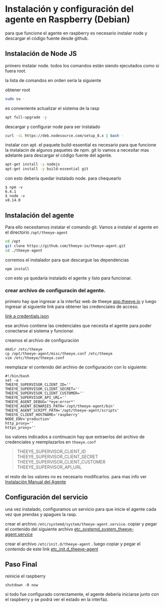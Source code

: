 # Instalación y configuración del agente en Raspberry (Debian)

para que funcione el agente en raspberry es necesario instalar node y descargar el código fuente desde github.

## Instalación de Node JS

primero instalar node. todos los comandos están siendo ejecutados como si fuera root.

la lista de comandos en orden sería la siguiente

obtener root

```bash
sudo su -
```

es conveniente actualizar el sistema de la rasp

```bash
apt full-upgrade -y
```

descargar y configurar node para ser instalado
```bash
curl -sL https://deb.nodesource.com/setup_8.x | bash -
```

instalar con apt.
el paquete build-essential es necesario para que funcione la instalacin de algunos paquetes de npm.
git lo vamos a necesitar mas adelante para descargar el código fuente del agente.

```bash
apt-get install -y nodejs
apt-get install -y build-essential git
```

con esto debería quedar instalado node. para chequearlo

```
$ npm -v
6.4.1
$ node -v
v8.14.0
```

## Instalación del agente

Para ello necesitamos instalar el comando git.
Vamos a instalar el agente en el directorio `/opt/theeye-agent`


```bash
cd /opt
git clone https://github.com/theeye-io/theeye-agent.git
cd ./theeye-agent
```

corremos el instalador para que descargue las dependencias

```
npm install
```

con esto ya quedaría instalado el agente y listo para funcionar.

### crear archivo de configuracin del agente.

primero hay que ingresar a la interfaz web de theeye [app.theeye.io](app.theeye.io) y luego ingresar al siguiente link para obtener las credenciales de acceso.

[link a credentials.json](https://app.theeye.io/api/agent/credentials)

ese archivo contiene las credenciales que necesita el agente para poder conectarse al sistema y funcionar.

creamos el archivo de configuración

```
mkdir /etc/theeye
cp /opt/theeye-agent/misc/theeye.conf /etc/theeye
vim /etc/theeye/theeye.conf
```

reemplazar el contenido del archivo de configuración con lo siguiente:

```
#!/bin/bash
set -a
THEEYE_SUPERVISOR_CLIENT_ID=''
THEEYE_SUPERVISOR_CLIENT_SECRET=''
THEEYE_SUPERVISOR_CLIENT_CUSTOMER=''
THEEYE_SUPERVISOR_API_URL=''
THEEYE_AGENT_DEBUG='*eye:error*'
THEEYE_AGENT_BINARIES_PATH='/opt/theeye-agent/bin'
THEEYE_AGENT_SCRIPT_PATH='/opt/theeye-agent/scripts'
THEEYE_CLIENT_HOSTNAME='raspberry'
NODE_ENV='production'
http_proxy=''
https_proxy=''
```

los valores indicados a continuacin hay que extraerlos del archivo de credenciales y reemplazarlos en `theeye.conf`

> THEEYE_SUPERVISOR_CLIENT_ID    
> THEEYE_SUPERVISOR_CLIENT_SECRET     
> THEEYE_SUPERVISOR_CLIENT_CUSTOMER       
> THEEYE_SUPERVISOR_API_URL      

el resto de los valores no es necesario modificarlos. para mas info ver [Instalación Manual del Agente](https://github.com/theeye-io/theeye-docs/blob/master/the-eye-agent/installation.md#step-3)


## Configuración del servicio

una vez instalado, configuramos un servicio para que inicie el agente cada vez que prendas y apagues la rasp.

crear el archivo `/etc/systemd/system/theeye-agent.service`.
copiar y pegar el contenido del siguiente archivo [etc_systemd_system_theeye-agent.service](etc_systemd_system_theeye-agent.service)

crear el archivo `/etc/init.d/theeye-agent` .
luego copiar y pegar el contenido de este link [etc_init.d_theeye-agent](etc_init.d_theeye-agent)

## Paso Final

reinicie el raspberry

```
shutdown -R now
```

si todo fue configurado correctamente, el agente debería iniciarse junto con el raspberry y se podrá ver el estado en la interfaz.
